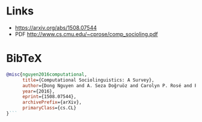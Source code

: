 # Links

- https://arxiv.org/abs/1508.07544
- PDF http://www.cs.cmu.edu/~cprose/comp_socioling.pdf

# BibTeX

```bib
@misc{nguyen2016computational,
      title={Computational Sociolinguistics: A Survey}, 
      author={Dong Nguyen and A. Seza Doğruöz and Carolyn P. Rosé and Franciska de Jong},
      year={2016},
      eprint={1508.07544},
      archivePrefix={arXiv},
      primaryClass={cs.CL}
}```